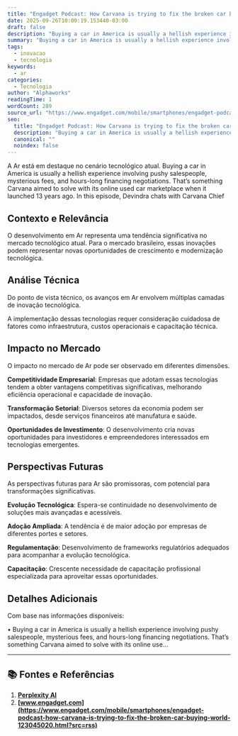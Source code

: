 ```yaml
---
title: "Engadget Podcast: How Carvana is trying to fix the broken car buying world"
date: 2025-09-26T10:00:19.153440-03:00
draft: false
description: "Buying a car in America is usually a hellish experience involving pushy salespeople, mysterious fees, and hours-long financing negotiations. That’s something..."
summary: "Buying a car in America is usually a hellish experience involving pushy salespeople, mysterious fees, and hours-long financing negotiations. That’s something..."
tags:
  - inovacao
  - tecnologia
keywords:
  - ar
categories:
  - Tecnologia
author: "Alphaworks"
readingTime: 1
wordCount: 289
source_url: "https://www.engadget.com/mobile/smartphones/engadget-podcast-how-carvana-is-trying-to-fix-the-broken-car-buying-world-123045020.html?src=rss"
seo:
  title: "Engadget Podcast: How Carvana is trying to fix the broken car buying world"
  description: "Buying a car in America is usually a hellish experience involving pushy salespeople, mysterious fees, and hours-long financing negotiations. That’s something..."
  canonical: ""
  noindex: false
---
```


A Ar está em destaque no cenário tecnológico atual. Buying a car in America is usually a hellish experience involving pushy salespeople, mysterious fees, and hours-long financing negotiations. That’s something Carvana aimed to solve with its online used car marketplace when it launched 13 years ago. In this episode, Devindra chats with Carvana Chief 

## Contexto e Relevância

O desenvolvimento em Ar representa uma tendência significativa no mercado tecnológico atual. Para o mercado brasileiro, essas inovações podem representar novas oportunidades de crescimento e modernização tecnológica.
## Análise Técnica

Do ponto de vista técnico, os avanços em Ar envolvem múltiplas camadas de inovação tecnológica.



A implementação dessas tecnologias requer consideração cuidadosa de fatores como infraestrutura, custos operacionais e capacitação técnica.
## Impacto no Mercado

O impacto no mercado de Ar pode ser observado em diferentes dimensões.

**Competitividade Empresarial**: Empresas que adotam essas tecnologias tendem a obter vantagens competitivas significativas, melhorando eficiência operacional e capacidade de inovação.

**Transformação Setorial**: Diversos setores da economia podem ser impactados, desde serviços financeiros até manufatura e saúde.

**Oportunidades de Investimento**: O desenvolvimento cria novas oportunidades para investidores e empreendedores interessados em tecnologias emergentes.


## Perspectivas Futuras

As perspectivas futuras para Ar são promissoras, com potencial para transformações significativas.

**Evolução Tecnológica**: Espera-se continuidade no desenvolvimento de soluções mais avançadas e acessíveis.

**Adoção Ampliada**: A tendência é de maior adoção por empresas de diferentes portes e setores.

**Regulamentação**: Desenvolvimento de frameworks regulatórios adequados para acompanhar a evolução tecnológica.

**Capacitação**: Crescente necessidade de capacitação profissional especializada para aproveitar essas oportunidades.
## Detalhes Adicionais

Com base nas informações disponíveis:

• Buying a car in America is usually a hellish experience involving pushy salespeople, mysterious fees, and hours-long financing negotiations. That’s something Carvana aimed to solve with its online use...



---

## 📚 Fontes e Referências

1. **[Perplexity AI](https://www.perplexity.ai/)**
2. **[www.engadget.com](https://www.engadget.com/mobile/smartphones/engadget-podcast-how-carvana-is-trying-to-fix-the-broken-car-buying-world-123045020.html?src=rss)**
